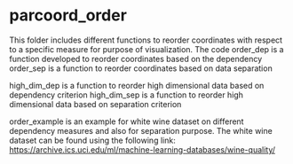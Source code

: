 # parcoord_order
This folder includes different functions to reorder coordinates with respect to a specific measure for purpose of visualization. 
The code order_dep is a function developed to reorder coordinates based on the dependency
order_sep is a function to reorder coordinates based on data separation

high_dim_dep is a function to reorder high dimensional data based on dependency criterion
high_dim_sep is a function to reorder high dimensional data based on separation criterion

order_example is an example for white wine dataset on different dependency measures and also for separation purpose. The white wine dataset can be found using the following link:
https://archive.ics.uci.edu/ml/machine-learning-databases/wine-quality/
